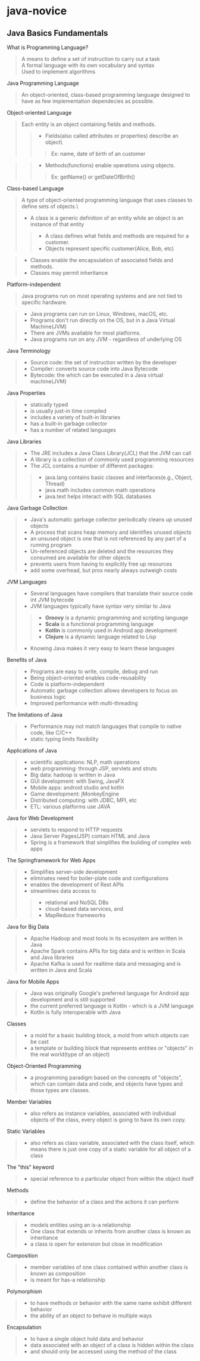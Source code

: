 # java-novice
## Java Basics Fundamentals

What is Programming Language?
> A means to define a set of instruction to carry out a task\
> A formal language with its own vocabulary and syntax\
> Used to implement algorithms

Java Programming Language
> An object-oriented, class-based programming language designed to have as few implementation dependecies as possible.

Object-oriented Language
> Each entity is an object containing fields and methods.
>>* Fields(also called attributes or properties) describe an object\
>>> Ex: name, date of birth of an customer

>>* Methods(functions) enable operations using objects.
>>> Ex: getName() or getDateOfBirth()

Class-based Language
> A type of object-oriented programming language that uses classes to define sets of objects.\
>* A class is a generic definition of an entity while an object is an instance of that entity
>>* A class defines what fields and methods are required for a customer.
>>* Objects represent specific customer(Alice, Bob, etc)

>* Classes enable the encapsulation of associated fields and methods.
>* Classes may permit inheritance

Platform-independent
> Java programs run on most operating systems and are not tied to specific hardware.

>* Java programs can run on Linux, Windows, macOS, etc.
>* Programs don't run directly on the OS, but in a Java Virtual Machine(JVM)
>* There are JVMs available for most platforms.
>* Java programs run on any JVM - regardless of underlying OS

Java Terminology
>* Source code: the set of instruction written by the developer
>* Compiler: converts source code into Java Bytecode
>* Bytecode: the which can be executed in a Java virtual machine(JVM)

Java Properties
>* statically typed
>* is usually just-in time compiled
>* includes a variety of built-in libraries
>* has a built-in garbage collector
>* has a number of related languages

Java Libraries
>* The JRE includes a Java Class Library(JCL) that the JVM can call
>* A library is a collection of commonly used programming resources
>* The JCL contains a number of different packages:
>>* java.lang contains basic classes and interfaces(e.g., Object, Thread)
>>* java.math includes common math operations
>>* java.text helps interact with SQL databases

Java Garbage Collection
>* Java's automatic garbage collector periodically cleans up unused objects
>* A process that scans heap memory and identifies unused objects
>* an unsused object is one that is not referenced by any part of a running program
>* Un-referenced objects are deleted and the resources they consumed are available for other objects
>* prevents users from having to explicitly free up resources
>* add some overhead, but pros nearly always outweigh costs

JVM Languages
>* Several languages have compilers that translate their source code int JVM bytecode
>* JVM languages typically have syntax very similar to Java
>>* **Groovy** is a dynamic programming and scripting language
>>* **Scala** is a functional programming language
>>* **Kotlin** is commonly used in Android app development
>>* **Clojure** is a dynamic language related to Lisp
>* Knowing Java makes it very easy to learn these languages

Benefits of Java
>* Programs are easy to write, compile, debug and run
>* Being object-oriented enables code-reusability
>* Code is platform-independent
>* Automatic garbage collection allows developers to focus on business logic
>* Improved performance with multi-threading

The limitations of Java
>* Performance may not match languages that compile to native code, like C/C++
>* static typing limits flexibility

Applications of Java
>* scientific applications: NLP, math operations
>* web programming: through JSP, servlets and struts
>* Big data: hadoop is written in Java
>* GUI development: with Swing, JavaFX
>* Mobile apps: android studio and kotlin
>* Game development: jMonkeyEngine
>* Distributed computing: with JDBC, MPI, etc
>* ETL: various platforms use JAVA

Java for Web Development
>* servlets to respond to HTTP requests
>* Java Server Pages(JSP) contain HTML and Java
>* Spring is a framework that simplifies the building of complex web apps

The Springframework for Web Apps
>* Simplifies server-side development
>* eliminates need for boiler-plate code and configurations
>* enables the development of Rest APIs
>* streamlines data access to
>>* relational and NoSQL DBs
>>* cloud-based data services, and
>>* MapReduce frameworks

Java for Big Data
>* Apache Hadoop and most tools in its ecosystem are written in Java
>* Apache Spark contains APIs for big data and is written in Scala and Java libraries
>* Apache Kafka is used for realtime data and messaging and is written in Java and Scala

Java for Mobile Apps
>* Java was originally Google's preferred language for Android app development and is still supported
>* the current preferred language is Kotlin - which is a JVM language
>* Kotlin is fully interoperable with Java

Classes
>* a mold for a basic building block, a mold from which objects can be cast
>* a template or building block that represents entities or "objects" in the real world(type of an object)

Object-Oriented Programming
>* a programming paradigm based on the concepts of "objects", which can contain data and code, and objects have types and those types are classes.

Member Variables
>* also refers as instance variables, associated with individual objects of the class, every object is going to have its own copy.

Static Variables
>* also refers as class variable, associated with the class itself, which means there is just one copy of a static variable for all object of a class

The "this" keyword
>* special reference to a particular object from within the object itself

Methods
>* define the behavior of a class and the actions it can perform

Inheritance
>* models entities using an is-a relationship
>* One class that extends or inherits from another class is known as inheritance
>* a class is open for extension but close in modification

Composition
>* member variables of one class contained within another class is known as composition
>* is meant for has-a relationship

Polymorphism
>* to have methods or behavior with the same name exhibit different behavior
>* the ability of an object to behave in multiple ways

Encapsulation
>* to have a single object hold data and behavior
>* data associated with an object of a class is hidden within the class
>* and should only be accessed using the method of the class